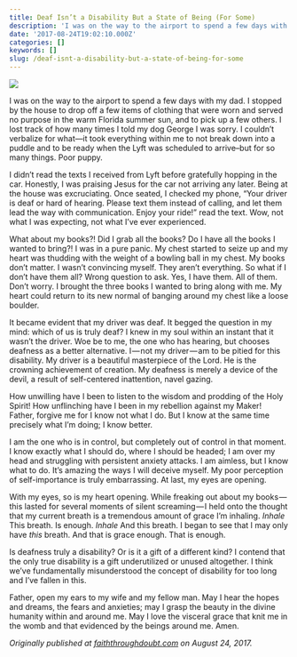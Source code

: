 ```yaml
---
title: Deaf Isn’t a Disability But a State of Being (For Some)
description: 'I was on the way to the airport to spend a few days with my dad. I stopped by the house to drop off a few items of clothing that were worn'
date: '2017-08-24T19:02:10.000Z'
categories: []
keywords: []
slug: /deaf-isnt-a-disability-but-a-state-of-being-for-some
---
```


![](https://cdn-images-1.medium.com/max/1200/1*JLD6OlPrdXad-n21UQwviA.jpeg)

I was on the way to the airport to spend a few days with my dad. I stopped by the house to drop off a few items of clothing that were worn and served no purpose in the warm Florida summer sun, and to pick up a few others. I lost track of how many times I told my dog George I was sorry. I couldn’t verbalize for what—it took everything within me to not break down into a puddle and to be ready when the Lyft was scheduled to arrive–but for so many things. Poor puppy.

I didn’t read the texts I received from Lyft before gratefully hopping in the car. Honestly, I was praising Jesus for the car not arriving any later. Being at the house was excruciating. Once seated, I checked my phone, “Your driver is deaf or hard of hearing. Please text them instead of calling, and let them lead the way with communication. Enjoy your ride!” read the text. Wow, not what I was expecting, not what I’ve ever experienced.

What about my books?! Did I grab all the books? Do I have all the books I wanted to bring?! I was in a pure panic. My chest started to seize up and my heart was thudding with the weight of a bowling ball in my chest. My books don’t matter. I wasn’t convincing myself. They aren’t everything. So what if I don’t have them all? Wrong question to ask. Yes, I have them. All of them. Don’t worry. I brought the three books I wanted to bring along with me. My heart could return to its new normal of banging around my chest like a loose boulder.

It became evident that my driver was deaf. It begged the question in my mind: which of us is truly deaf? I knew in my soul within an instant that it wasn’t the driver. Woe be to me, the one who has hearing, but chooses deafness as a better alternative. I — not my driver — am to be pitied for this disability. My driver is a beautiful masterpiece of the Lord. He is the crowning achievement of creation. My deafness is merely a device of the devil, a result of self-centered inattention, navel gazing.

How unwilling have I been to listen to the wisdom and prodding of the Holy Spirit! How unflinching have I been in my rebellion against my Maker! Father, forgive me for I know not what I do. But I know at the same time precisely what I’m doing; I know better.

I am the one who is in control, but completely out of control in that moment. I know exactly what I should do, where I should be headed; I am over my head and struggling with persistent anxiety attacks. I am aimless, but I know what to do. It’s amazing the ways I will deceive myself. My poor perception of self-importance is truly embarrassing. At last, my eyes are opening.

With my eyes, so is my heart opening. While freaking out about my books — this lasted for several moments of silent screaming — I held onto the thought that my current breath is a tremendous amount of grace I’m inhaling. _Inhale_ This breath. Is enough. _Inhale_ And this breath. I began to see that I may only have _this_ breath. And that is grace enough. That is enough.

Is deafness truly a disability? Or is it a gift of a different kind? I contend that the only true disability is a gift underutilized or unused altogether. I think we’ve fundamentally misunderstood the concept of disability for too long and I’ve fallen in this.

Father, open my ears to my wife and my fellow man. May I hear the hopes and dreams, the fears and anxieties; may I grasp the beauty in the divine humanity within and around me. May I love the visceral grace that knit me in the womb and that evidenced by the beings around me. Amen.

_Originally published at_ [_faiththroughdoubt.com_](http://faiththroughdoubt.com/deaf-isnt-disability-state/) _on August 24, 2017._